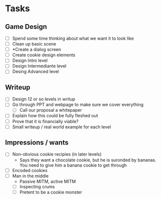 # Tasks

## Game Design

- [ ] Spend some time thinking about what we want it to look like
- [ ] Clean up basic scene
- [ ] *Create a dialog screen
- [ ] Create cookie design elements 
- [ ] Design Intro level
- [ ] Design Intermediante level
- [ ] Desing Advanced level

## Writeup

- [ ] Design 12 or so levels in writup
- [ ] Go through PPT and webpage to make sure we cover everything
  - [ ] Call our proposal a whitepaper
- [ ] Explain how this could be fully fleshed out
- [ ] Prove that it is financially viable?
- [ ] Small writeup / real world example for each level

## Impressions / wants

- [ ] Non-obvious cookie recipies (in later levels)
  - Says they want a chocolate cookie, but he is suronded by
    bananas. You need to give him a banana cookie to get through 
- [ ] Encoded cookies 
- [ ] Man in the middle 
  - Passive MITM, active MITM
  - [ ] Inspecting crums
  - [ ] Pretent to be a cookie monster

